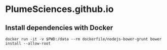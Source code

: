 PlumeSciences.github.io
=======================

## Install dependencies with Docker

    docker run -it -v $PWD:/data --rm dockerfile/nodejs-bower-grunt bower install --allow-root